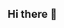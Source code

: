 ## Hi there 👋

<!--
**leongaultierr/leongaultierr** is a ✨ _special_ ✨ repository because its `README.md` (this file) appears on your GitHub profile.

👋 Hey there, World!
👀 Focusing on Swift and iOS development!
🍀 Learning new things every day..

-->

